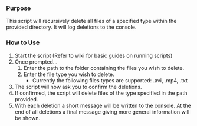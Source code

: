 ### Purpose

This script will recursively delete all files of a specified type within the provided directory. It will log deletions to the console.

### How to Use

1. Start the script (Refer to wiki for basic guides on running scripts)
2. Once prompted...
   1. Enter the path to the folder containing the files you wish to delete.
   2. Enter the file type you wish to delete. 
      * Currently the following files types are supported: .avi, .mp4, .txt
3. The script will now ask you to confirm the deletions.
4. If confirmed, the script will delete files of the type specified in the path provided.
5. With each deletion a short message will be written to the console. At the end of all deletions a final message giving more general information will be shown.
